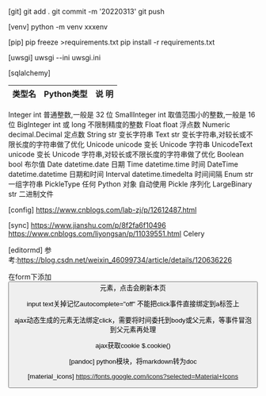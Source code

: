 [git]
git add .
git commit -m '20220313'
git push

[venv]
python -m venv xxxenv

[pip]
pip freeze >requirements.txt
pip install -r requirements.txt

[uwsgi]
uwsgi --ini uwsgi.ini


[sqlalchemy]

|类型名	|Python类型	|说 明|
|----- |----- |-----|
Integer	int	普通整数,一般是 32 位
SmallInteger	int	取值范围小的整数,一般是 16 位
BigInteger	int 或 long	不限制精度的整数
Float	float	浮点数
Numeric	decimal.Decimal	定点数
String	str	变长字符串
Text	str	变长字符串,对较长或不限长度的字符串做了优化
Unicode	unicode	变长 Unicode 字符串
UnicodeText	unicode	变长 Unicode 字符串,对较长或不限长度的字符串做了优化
Boolean	bool	布尔值
Date	datetime.date	日期
Time	datetime.time	时间
DateTime	datetime.datetime	日期和时间
Interval	datetime.timedelta	时间间隔
Enum	str	一组字符串
PickleType	任何 Python 对象	自动使用 Pickle 序列化
LargeBinary	str	二进制文件


[config]
https://www.cnblogs.com/lab-zj/p/12612487.html

[sync]
https://www.jianshu.com/p/8f2fa6f10496
https://www.cnblogs.com/liyongsan/p/11039551.html Celery

[editormd]
参考:https://blog.csdn.net/weixin_46099734/article/details/120636226

在form下添加<button>元素，点击会刷新本页

input text关掉记忆autocomplete="off"
不能把click事件直接绑定到a标签上

ajax动态生成的元素无法绑定click，需要将时间委托到body或父元素，等事件冒泡到父元素再处理

ajax获取cookie
$.cookie()

[pandoc]
python模块，将markdown转为doc

[material_icons]
https://fonts.google.com/icons?selected=Material+Icons


